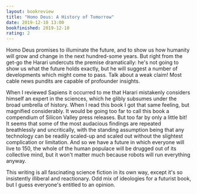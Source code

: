 ```yaml
---
layout: bookreview
title: "Homo Deus: A History of Tomorrow"
date: 2019-12-10 13:00
bookfinished: 2019-12-10
rating: 2
---
```


Homo Deus promises to illuminate the future, and to show us how humanity will grow and change in the next hundred-some years. But right from the get-go the Harari undercuts the premise dramatically: he's not going to show us what the future holds exactly, but he will suggest a number of developments which might come to pass. Talk about a weak claim! Most cable news pundits are capable of profounder insights.



When I reviewed Sapiens it occurred to me that Harari mistakenly considers himself an expert in the sciences, which he glibly subsumes under the broad umbrella of history. When I read this book I got that same feeling, but magnified considerably. It would be going too far to call this book a compendium of Silicon Valley press releases. But too far by only a little bit! It seems that some of the most audacious findings are repeated breathlessly and uncritically, with the standing assumption being that any technology can be readily scaled-up and scaled out without the slightest complication or limitation. And so we have a future in which everyone will live to 150, the whole of the human populace will be drugged out of its collective mind, but it won't matter much because robots will run everything anyway.



This writing is all fascinating science fiction in its own way, except it's so insistently illiberal and reactionary. Odd mix of ideologies for a futurist book, but I guess everyone's entitled to an opinion.